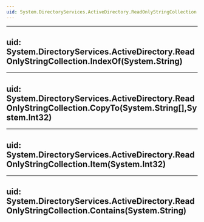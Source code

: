 ```yaml
---
uid: System.DirectoryServices.ActiveDirectory.ReadOnlyStringCollection
---
```


---
uid: System.DirectoryServices.ActiveDirectory.ReadOnlyStringCollection.IndexOf(System.String)
---

---
uid: System.DirectoryServices.ActiveDirectory.ReadOnlyStringCollection.CopyTo(System.String[],System.Int32)
---

---
uid: System.DirectoryServices.ActiveDirectory.ReadOnlyStringCollection.Item(System.Int32)
---

---
uid: System.DirectoryServices.ActiveDirectory.ReadOnlyStringCollection.Contains(System.String)
---
